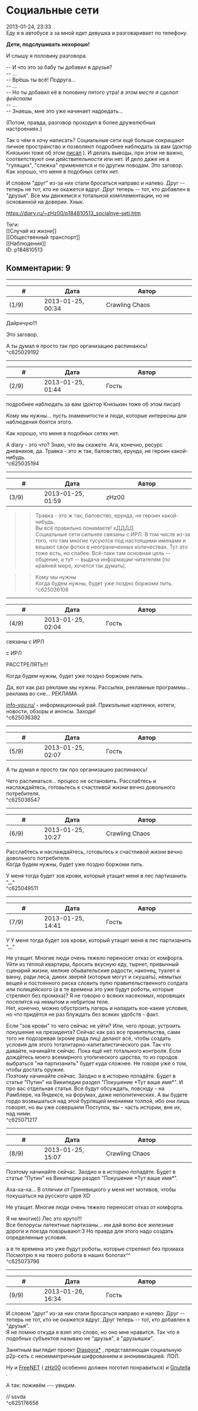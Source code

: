 Социальные сети
===============

  
2013-01-24, 23:33  
 Еду я в автобусе а за мной едет девушка и разговаривает по телефону.   
   
  **Дети, подслушивать нехорошо!**    
   
 И слышу я половину разговора.   
   
 -- И что это за бабу ты добавил в друзья?   
 -- ...   
 -- Врёшь ты всё! Подруга...   
 -- ...   
 -- Но ты добавил её в половину пятого утра!  *в этом месте я сделал фейспалм*    
 -- ...   
 -- Знаешь, мне это уже начинает надоедать...   
   
 (Потом, правда, разговор проходил в более дружелюбных настроениях.)   
   
 Так о чём я хочу написать? Социальные сети ещё больше сокращают личное пространство и позволяют подробнее наблюдать за вам (доктор Князькин тоже об этом  [писал](http://www.metronews.ru/kolumnisty/doktor-knjaz-kin-toska-po-domobil-noj-ere/Tpokkg---9QWRtyeDGGIrU/)  ). И делать выводы, при этом не важно, соответствуют они действительности или нет. И дело даже не в "гулящих", "слежка" применяется и по другим поводам.  Это заговор.  Как хорошо, что меня в подобных сетях нет.   
   
 И словом "друг" из-за них стали бросаться направо и налево. Друг -- теперь не тот, кто не окажется вдруг. Друг теперь -- тот, кто добавлен в "друзья". Все мы движемся к тотальной комплементации, но не основанной на доверии. Хнык.   
  
<https://diary.ru/~zHz00/p184810513_socialnye-seti.htm>  
  
Теги:  
[[Случай из жизни]]  
[[Общественный транспорт]]  
[[Наблюдения]]  
ID: p184810513  


Комментарии: 9
--------------

  


---



|         #         |              Дата              |                     Автор                     |           ID           |
| --- | --- | --- | --- |
| (1/9) | 2013-01-25, 00:34 | Crawling Chaos | c625029192 |

  
 Дайричую!!!   
   
  Это заговор.    
   
 А ты думал я просто так про организацию распинаюсь!   
 ^c625029192

---



|         #         |              Дата              |                     Автор                     |           ID           |
| --- | --- | --- | --- |
| (2/9) | 2013-01-25, 01:44 | Гость | c625035194 |

  
  подробнее наблюдать за вам (доктор Князькин тоже об этом писал)    
   
 Кому мы нужны... пусть знаменитости и люди, которые интересны для наблюдения боятся этого.   
   
  Как хорошо, что меня в подобных сетях нет.    
   
 А diary - это что? Знаю, что вы скажете. Ага, конечно, ресурс дневников, да. Травка - это ж так, баловство, ерунда, не героин какой-нибудь.   
 ^c625035194

---



|         #         |              Дата              |                     Автор                     |           ID           |
| --- | --- | --- | --- |
| (3/9) | 2013-01-25, 01:59 | zHz00 | c625036108 |

  
 >>Травка - это ж так, баловство, ерунда, не героин какой-нибудь.   
 Вы всё правильно понимаете! хДДДД   
 Социальные сети сильнее связаны с ИРЛ. В том числе из-за того, что там многие тусуются под настоящими именами и вешают свои фотки в неограниченных количествах. Тут это тоже есть, но слабее. Всё-таки там основная цель -- общение, а тут -- выдача информации читателям (по крайней мере, хочется так думать).   
   
 >>Кому мы нужны   
 Когда будем нужны, будет уже поздно боржоми пить.   
 ^c625036108

---



|         #         |              Дата              |                     Автор                     |           ID           |
| --- | --- | --- | --- |
| (4/9) | 2013-01-25, 02:04 | Гость | c625036382 |

  
  связаны с ИРЛ    
   
  с ИРЛ    
   
 РАССТРЕЛЯТЬ!!!   
   
  Когда будем нужны, будет уже поздно боржоми пить.    
   
 Да, вот как раз рекламе мы нужны. Рассылки, рекламные программы... реклама во сне... РЕКЛАМА   
   
  [info-you.ru/](http://info-you.ru/)  - информационный рай. Прикольные картинки, котеги, новости, обзоры и анонсы. Заходи!   
 ^c625036382

---



|         #         |              Дата              |                     Автор                     |           ID           |
| --- | --- | --- | --- |
| (5/9) | 2013-01-25, 02:07 | Гость | c625036547 |

  
  А ты думал я просто так про организацию распинаюсь!    
   
 Чего распинаться... процесс не остановить. Расслабтесь и наслаждайтесь, готовьтесь к счастливой жизни вечно довольного потребителя.   
 ^c625036547

---



|         #         |              Дата              |                     Автор                     |           ID           |
| --- | --- | --- | --- |
| (6/9) | 2013-01-25, 10:27 | Crawling Chaos | c625049511 |

  
  Расслабтесь и наслаждайтесь, готовьтесь к счастливой жизни вечно довольного потребителя.    
  Когда будем нужны, будет уже поздно боржоми пить.    
   
 У меня тогда будет зов крови, который утащит меня в лес партизанить ^,,,^   
 ^c625049511

---



|         #         |              Дата              |                     Автор                     |           ID           |
| --- | --- | --- | --- |
| (7/9) | 2013-01-25, 14:41 | Гость | c625071217 |

  
  У   У меня тогда будет зов крови, который утащит меня в лес партизанить ^,,,^    
   
 Не утащит. Многие люди очень тяжело переносят отказ от комфорта. Уйти из тёплой квартиры, бросить вкусную еду, тырнет, привычный сценарий жизни, мелкие обывательские радости, наконец, туалет и ванну, ради леса, диких зверей (которые могут и скушать), немытых вещей и постоянного риска словить пулю правительственного солдата или полицейского (а в те времена это уже будут роботы, которые стреляют без промаха)? Я не говорю о всяких насекомых, норовящих поселится на немытом и небритом теле.   
 Нет, конечно, можно обустроить лагерь и наладить кое-какие условия, но что придётся не раз блуждать без всяких удобств - факт.   
   
 Если "зов крови" то чего сейчас не уйти? Или, чего проще, устроить покушение на президента? Сейчас как раз все правительства, сами того не подозревая (кроме ряда лиц) делают всё, чтобы создать условия для этого тоталитарно-капиталистического рая. Так что давайте, начинайте сейчас. Пока ещё нет тотального контроля. Если дождётесь моего всемирного утопического царства, то из городов выбраться "на партизанить" будет куда сложнее. Не говоря уже о том, чтобы достать оружие.   
 Поэтому начинайте сейчас. Заодно и в историю попадёте. Будет в статье "Путин" на Википедии раздел "Покушение \*Тут ваше имя\*". И про вас отдельная статья. Все будут обсуждать, повсюду - на Рамблере, на Яндексе, на форумах, даже неполитических. А вы будете гордо возвышаться над этой бурлящей мнениями толпой, ибо они лишь говорят, но вы уже совершили Поступок, вы - часть истории, вне их, над ними.   
 ^c625071217

---



|         #         |              Дата              |                     Автор                     |           ID           |
| --- | --- | --- | --- |
| (8/9) | 2013-01-25, 15:07 | Crawling Chaos | c625073796 |

  
  Поэтому начинайте сейчас. Заодно и в историю попадёте. Будет в статье "Путин" на Википедии раздел "Покушение \*Тут ваше имя\*".    
   
 Аха-ха-ха... В отличии от Гриневицкого у меня нет мотивов, чтобы покушаться на русского царя XD   
   
  Не утащит. Многие люди очень тяжело переносят отказ от комфорта.    
   
 Я не многие)) Лес это круто!!!   
 Все белорусы латентные партизаны... им дай волю все железные дороги и поезда повзрывают:3 Но правда для этого надо создать определенные условия.   
   
  а в те времена это уже будут роботы, которые стреляют без промаха    
 Посмотрю я на твоего робота в наших болотах^^   
 ^c625073796

---



|         #         |              Дата              |                     Автор                     |           ID           |
| --- | --- | --- | --- |
| (9/9) | 2013-01-26, 16:34 | Гость | c625176656 |

  
  И словом "друг" из-за них стали бросаться направо и налево. Друг -- теперь не тот, кто не окажется вдруг. Друг теперь -- тот, кто добавлен в "друзья".    
 Я не помню откуда я взял это слово, но оно мне нравится. Так что я подобных субъектов называю не "друзья", а "друзьяшки".   
   
 Занятным выглядит проект  [Diaspora\*](https://en.wikipedia.org/wiki/Diaspora_%28social_network%29)  , представляющая социальную p2p-сеть с несимметричным шифрованием и анонимизацией. ЛОЛ.   
   
 Ну и  [FreeNET](https://en.wikipedia.org/wiki/Freenet)  (  [zHz00](https://zHz00.diary.ru "Untitled")  особенно должен логотип понравиться) и  [Gnutella](https://en.wikipedia.org/wiki/Gnutella)  .   
   
 А так: поживём --- увидим.   
   
 // ssvda   
 ^c625176656
